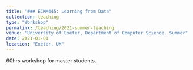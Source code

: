 ```yaml
---
title: "### ECMM445: Learning from Data"
collection: teaching
type: "Workshop"
permalink: /teaching/2021-summer-teaching
venue: "University of Exeter, Department of Computer Science. Summer" 
date: 2021-01-01
location: "Exeter, UK"
---
```


60hrs workshop for master students.


